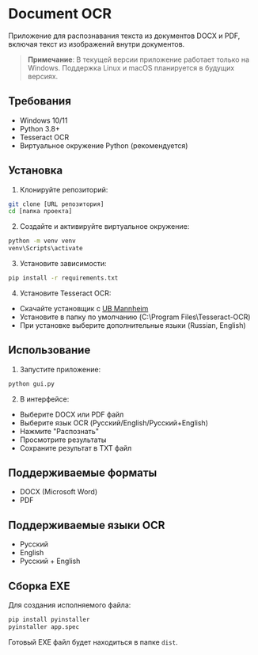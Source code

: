 # Document OCR

Приложение для распознавания текста из документов DOCX и PDF, включая текст из изображений внутри документов.

> **Примечание**: В текущей версии приложение работает только на Windows. Поддержка Linux и macOS планируется в будущих версиях.

## Требования

- Windows 10/11
- Python 3.8+
- Tesseract OCR
- Виртуальное окружение Python (рекомендуется)

## Установка

1. Клонируйте репозиторий:
```bash
git clone [URL репозитория]
cd [папка проекта]
```

2. Создайте и активируйте виртуальное окружение:
```bash
python -m venv venv
venv\Scripts\activate
```

3. Установите зависимости:
```bash
pip install -r requirements.txt
```

4. Установите Tesseract OCR:
- Скачайте установщик с [UB Mannheim](https://github.com/UB-Mannheim/tesseract/wiki)
- Установите в папку по умолчанию (C:\Program Files\Tesseract-OCR)
- При установке выберите дополнительные языки (Russian, English)

## Использование

1. Запустите приложение:
```bash
python gui.py
```

2. В интерфейсе:
- Выберите DOCX или PDF файл
- Выберите язык OCR (Русский/English/Русский+English)
- Нажмите "Распознать"
- Просмотрите результаты
- Сохраните результат в TXT файл

## Поддерживаемые форматы

- DOCX (Microsoft Word)
- PDF

## Поддерживаемые языки OCR

- Русский
- English
- Русский + English

## Сборка EXE

Для создания исполняемого файла:
```bash
pip install pyinstaller
pyinstaller app.spec
```

Готовый EXE файл будет находиться в папке `dist`. 